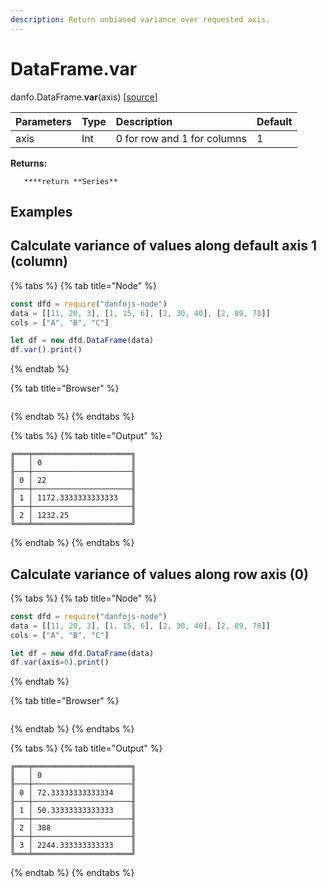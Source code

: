 ```yaml
---
description: Return unbiased variance over requested axis.
---
```


# DataFrame.var

danfo.DataFrame.**var**\(axis\) \[[source](https://github.com/opensource9ja/danfojs/blob/3398c2f540c16ac95599a05b6f2db4eff8a258c9/danfojs/src/core/frame.js#L563)\]

| Parameters | Type | Description | Default |
| :--- | :--- | :--- | :--- |
| axis | Int | 0 for row and 1 for columns  | 1 |

**Returns:**

       ****return **Series**

## **Examples**

## Calculate variance of values along default axis 1 \(column\)

{% tabs %}
{% tab title="Node" %}
```javascript
const dfd = require("danfojs-node")
data = [[11, 20, 3], [1, 15, 6], [2, 30, 40], [2, 89, 78]]
cols = ["A", "B", "C"]

let df = new dfd.DataFrame(data)
df.var().print()
```
{% endtab %}

{% tab title="Browser" %}
```

```
{% endtab %}
{% endtabs %}

{% tabs %}
{% tab title="Output" %}
```text
╔═══╤══════════════════════╗
║   │ 0                    ║
╟───┼──────────────────────╢
║ 0 │ 22                   ║
╟───┼──────────────────────╢
║ 1 │ 1172.3333333333333   ║
╟───┼──────────────────────╢
║ 2 │ 1232.25              ║
╚═══╧══════════════════════╝
```
{% endtab %}
{% endtabs %}

## Calculate variance of values along row axis \(0\)

{% tabs %}
{% tab title="Node" %}
```javascript
const dfd = require("danfojs-node")
data = [[11, 20, 3], [1, 15, 6], [2, 30, 40], [2, 89, 78]]
cols = ["A", "B", "C"]

let df = new dfd.DataFrame(data)
df.var(axis=0).print()
```
{% endtab %}

{% tab title="Browser" %}
```

```
{% endtab %}
{% endtabs %}

{% tabs %}
{% tab title="Output" %}
```text
╔═══╤══════════════════════╗
║   │ 0                    ║
╟───┼──────────────────────╢
║ 0 │ 72.33333333333334    ║
╟───┼──────────────────────╢
║ 1 │ 50.33333333333333    ║
╟───┼──────────────────────╢
║ 2 │ 388                  ║
╟───┼──────────────────────╢
║ 3 │ 2244.333333333333    ║
╚═══╧══════════════════════╝
```
{% endtab %}
{% endtabs %}





